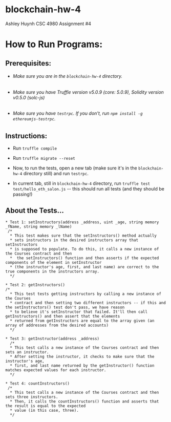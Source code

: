 # blockchain-hw-4
Ashley Huynh
CSC 4980 Assignment #4

# How to Run Programs:

## Prerequisites:
* ###### Make sure you are in the `blockchain-hw-4` directory.

* ###### Make sure you have Truffle version v5.0.9 (core: 5.0.9), Solidity version v0.5.0 (solc-js)

* ###### Make sure you have `testrpc`. If you don't, run `npm install -g ethereumjs-testrpc`.

## Instructions:
* Run `truffle compile`

* Run `truffle migrate --reset`

* Now, to run the tests, open a new tab (make sure it's in the `blockchain-hw-4` directory still) and run `testrpc`.

* In current tab, still in `blockchain-hw-4` directory, run `truffle test test/hello_eth_salon.js` -- this should run all tests (and they should be passing!)

## About the Tests...

```
* Test 1: setInstructors(address _address, uint _age, string memory _fName, string memory _lName)
 /*
  * This test makes sure that the setInstructors() method actually
  * sets instructors in the desired instructors array that setInstructors
  * is supposed to populate. To do this, it calls a new instance of the Courses contract and then
  *  the setInstructors() function and then asserts if the expected components of the element in setInstructor
  * (the instructor's age, first, and last name) are correct to the true components in the instructors array.
  */

* Test 2: getInstructors()
/*
  * This test tests getting instructors by calling a new instance of the Courses
  * contract and then setting two different instructors -- if this and the setInstructors() test don't pass, we have reason
  * to believe it's setInstructor that failed. It'll then call getInstructors() and then assert that the elements
  * returned from getInstructors are equal to the array given (an array of addresses from the desired accounts)
  */

* Test 3: getInstructor(address _address)
  /*
  * This test calls a new instance of the Courses contract and then sets an instructor.
  * After setting the instructor, it checks to make sure that the instructor's age,
  * first, and last name returned by the getInstructor() function matches expected values for each instructor.
  */

* Test 4: countInstructors()
 /*
  * This test calls a new instance of the Courses contract and then sets three instructors.
  * Then, it calls the countInstructors() function and asserts that the result is equal to the expected
  * value (in this case, three).
  */
  ```

